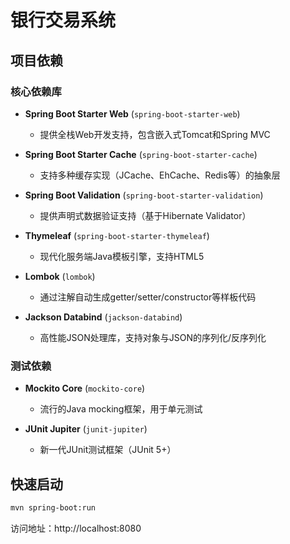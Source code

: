 # 银行交易系统

## 项目依赖

### 核心依赖库

- **Spring Boot Starter Web** (`spring-boot-starter-web`)
  - 提供全栈Web开发支持，包含嵌入式Tomcat和Spring MVC

- **Spring Boot Starter Cache** (`spring-boot-starter-cache`)
  - 支持多种缓存实现（JCache、EhCache、Redis等）的抽象层

- **Spring Boot Validation** (`spring-boot-starter-validation`)
  - 提供声明式数据验证支持（基于Hibernate Validator）

- **Thymeleaf** (`spring-boot-starter-thymeleaf`)
  - 现代化服务端Java模板引擎，支持HTML5

- **Lombok** (`lombok`)
  - 通过注解自动生成getter/setter/constructor等样板代码

- **Jackson Databind** (`jackson-databind`)
  - 高性能JSON处理库，支持对象与JSON的序列化/反序列化

### 测试依赖

- **Mockito Core** (`mockito-core`)
  - 流行的Java mocking框架，用于单元测试

- **JUnit Jupiter** (`junit-jupiter`)
  - 新一代JUnit测试框架（JUnit 5+）

## 快速启动

```bash
mvn spring-boot:run
```

访问地址：http://localhost:8080
